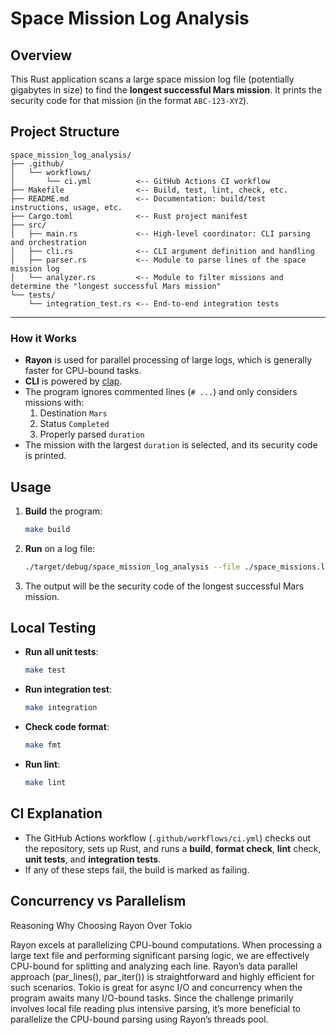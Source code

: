 # Space Mission Log Analysis

## Overview
This Rust application scans a large space mission log file (potentially gigabytes in size) to find the **longest successful Mars mission**. It prints the security code for that mission (in the format `ABC-123-XYZ`).

## Project Structure
```
space_mission_log_analysis/
├── .github/
│   └── workflows/
│       └── ci.yml          <-- GitHub Actions CI workflow
├── Makefile                <-- Build, test, lint, check, etc.
├── README.md               <-- Documentation: build/test instructions, usage, etc.
├── Cargo.toml              <-- Rust project manifest
├── src/
│   ├── main.rs             <-- High-level coordinator: CLI parsing and orchestration
│   ├── cli.rs              <-- CLI argument definition and handling
│   ├── parser.rs           <-- Module to parse lines of the space mission log
│   └── analyzer.rs         <-- Module to filter missions and determine the "longest successful Mars mission"
└── tests/
    └── integration_test.rs <-- End-to-end integration tests
```
---

### How it Works
- **Rayon** is used for parallel processing of large logs, which is generally faster for CPU-bound tasks.
- **CLI** is powered by [clap](https://crates.io/crates/clap). 
- The program ignores commented lines (`# ...`) and only considers missions with:
  1. Destination `Mars`
  2. Status `Completed`
  3. Properly parsed `duration`
- The mission with the largest `duration` is selected, and its security code is printed.

## Usage
1. **Build** the program:
    ```bash
    make build
    ```
2. **Run** on a log file:
    ```bash
    ./target/debug/space_mission_log_analysis --file ./space_missions.log
    ```
3. The output will be the security code of the longest successful Mars mission.

## Local Testing
- **Run all unit tests**:
    ```bash
    make test
    ```
- **Run integration test**:
    ```bash
    make integration
    ```
- **Check code format**:
    ```bash
    make fmt
    ```
- **Run lint**:
    ```bash
    make lint
    ```

## CI Explanation
- The GitHub Actions workflow (`.github/workflows/ci.yml`) checks out the repository, sets up Rust, and runs a **build**, **format check**, **lint** check, **unit tests**, and **integration tests**. 
- If any of these steps fail, the build is marked as failing.


## Concurrency vs Parallelism

Reasoning Why Choosing Rayon Over Tokio

Rayon excels at parallelizing CPU-bound computations. When processing a large text file and performing significant parsing logic, we are effectively CPU-bound for splitting and analyzing each line. Rayon’s data parallel approach (par_lines(), par_iter()) is straightforward and highly efficient for such scenarios.
Tokio is great for async I/O and concurrency when the program awaits many I/O-bound tasks. Since the challenge primarily involves local file reading plus intensive parsing, it’s more beneficial to parallelize the CPU-bound parsing using Rayon’s threads pool.